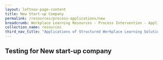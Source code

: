 ```yaml
---
layout: leftnav-page-content
title: New Start-up Company
permalink: /resources/process-applications/new
breadcrumb: Workplace Learning Resources - Process Intervention - Applications - New
collection_name: resources
third_nav_title: "Applications of Structured Workplace Learning Solutions "
---
```



## Testing for New start-up company
